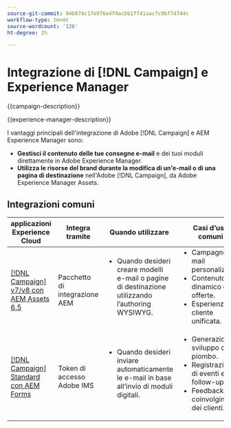 ```yaml
---
source-git-commit: 94b074c17e976e4f4acbb1ff41aacfc9bf74744c
workflow-type: tm+mt
source-wordcount: '126'
ht-degree: 2%

---
```



# Integrazione di [!DNL Campaign] e Experience Manager

{{campaign-description}}

{{experience-manager-description}}

I vantaggi principali dell&#39;integrazione di Adobe [!DNL Campaign] e AEM Experience Manager sono:

+ **Gestisci il contenuto delle tue consegne e-mail** e dei tuoi moduli direttamente in Adobe Experience Manager.
+ **Utilizza le risorse del brand durante la modifica di un&#39;e-mail o di una pagina di destinazione** nell&#39;Adobe [!DNL Campaign], da Adobe Experience Manager Assets.

## Integrazioni comuni

<table>
    <thead>
        <tr>
            <th>applicazioni Experience Cloud</th>
            <th>Integra tramite</th>
            <th>Quando utilizzare</th>
            <th>Casi d’uso comuni</th>
        </tr>
    </thead>
    <tbody>
        <tr>
            <td><a href="../../integrations/tutorials/campaign-aem/campaign-v8-with-experience-manager.md" target="_blank" rel="noreferrer">[!DNL Campaign] v7/v8 con AEM Assets 6.5</a></td>
            <td>Pacchetto di integrazione AEM</td>
            <td>
                <ul style="margin-top: 0;">
                    <li>Quando desideri creare modelli e-mail o pagine di destinazione utilizzando l’authoring WYSIWYG.</li>
                </ul>
            </td>
            <td>
              <ul style="margin-top: 0;">
                <li>Campagne e-mail personalizzate.</li>
                <li>Contenuto dinamico e offerte.</li>
                <li>Esperienza cliente unificata.</li>
              </ul>
            </td>
        </tr>      
        <tr>
            <td><a href="https://experienceleague.adobe.com/docs/experience-manager-learn/forms/aem-forms-with-adobe-campaign/aem-forms-with-campaign-standard-getting-started-tutorial.html" target="_blank" rel="noreferrer">[!DNL Campaign] Standard con AEM Forms</a></td>
            <td>Token di accesso Adobe IMS</td>
            <td>
                <ul style="margin-top: 0;">
                    <li>Quando desideri inviare automaticamente le e-mail in base all’invio di moduli digitali.</li>
                </ul>
            </td>
            <td>
              <ul style="margin-top: 0;">
                <li>Generazione e sviluppo di piombo.</li>
                <li>Registrazioni di eventi e follow-up.</li>
                <li>Feedback e coinvolgimento dei clienti.</li>
              </ul>
            </td>
        </tr>              
    </tbody>          
</table>
